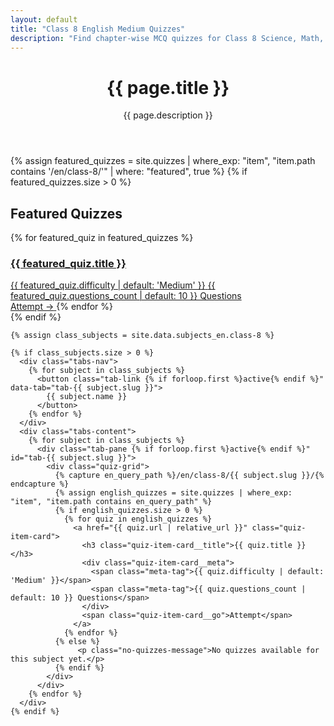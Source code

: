 ```yaml
---
layout: default
title: "Class 8 English Medium Quizzes"
description: "Find chapter-wise MCQ quizzes for Class 8 Science, Math, and other subjects in English."
---
```

<div class="dashboard-wrapper">
  <header class="dashboard-header">
    <div>
      <h1 class="dashboard-title">{{ page.title }}</h1>
      <p class="dashboard-description">{{ page.description }}</p>
    </div>
  </header>

  {% assign featured_quizzes = site.quizzes | where_exp: "item", "item.path contains '/en/class-8/'" | where: "featured", true %}
  {% if featured_quizzes.size > 0 %}
  <section class="featured-carousel">
    <h2 class="carousel-title">Featured Quizzes</h2>
    <div class="carousel-track">
      {% for featured_quiz in featured_quizzes %}
        <a href="{{ featured_quiz.url | relative_url }}" class="featured-card-small">
          <div class="card-content">
            <h3 class="card-title">{{ featured_quiz.title }}</h3>
            <div class="card-meta">
              <span class="meta-tag">{{ featured_quiz.difficulty | default: 'Medium' }}</span>
              <span class="meta-tag">{{ featured_quiz.questions_count | default: 10 }} Questions</span>
            </div>
          </div>
          <span class="card-go">Attempt →</span>
        </a>
      {% endfor %}
    </div>
  </section>
  {% endif %}

  <main class="dashboard-main">
    
    {% assign class_subjects = site.data.subjects_en.class-8 %}
    
    {% if class_subjects.size > 0 %}
      <div class="tabs-nav">
        {% for subject in class_subjects %}
          <button class="tab-link {% if forloop.first %}active{% endif %}" data-tab="tab-{{ subject.slug }}">
            {{ subject.name }}
          </button>
        {% endfor %}
      </div>
      <div class="tabs-content">
        {% for subject in class_subjects %}
          <div class="tab-pane {% if forloop.first %}active{% endif %}" id="tab-{{ subject.slug }}">
            <div class="quiz-grid">
              {% capture en_query_path %}/en/class-8/{{ subject.slug }}/{% endcapture %}
              {% assign english_quizzes = site.quizzes | where_exp: "item", "item.path contains en_query_path" %}
              {% if english_quizzes.size > 0 %}
                {% for quiz in english_quizzes %}
                  <a href="{{ quiz.url | relative_url }}" class="quiz-item-card">
                    <h3 class="quiz-item-card__title">{{ quiz.title }}</h3>
                    <div class="quiz-item-card__meta">
                      <span class="meta-tag">{{ quiz.difficulty | default: 'Medium' }}</span>
                      <span class="meta-tag">{{ quiz.questions_count | default: 10 }} Questions</span>
                    </div>
                    <span class="quiz-item-card__go">Attempt</span>
                  </a>
                {% endfor %}
              {% else %}
                   <p class="no-quizzes-message">No quizzes available for this subject yet.</p>
              {% endif %}
            </div>
          </div>
        {% endfor %}
      </div>
    {% endif %}
  </main>
</div>